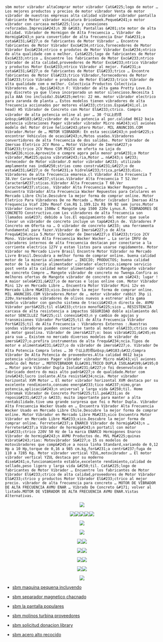 
```
sbm motor vibrador altaComprar motor vibrador Cat&#225;logo de motor … Los mejores productos y precios de motor vibrador Venta de motor vibrador de nuestras empresas alta calidad vibrador vibrador pantalla fabricante Motor vibrador miniatura BricoGeek.Peque&#241;o motor vibrador con carcasa met&#225;lica y conexiones reforzadas.Impresi&#243;n 3D &#183; Pantallas &#201;ste motor de alta calidad. Vibrador de Hormigon de Alta Frecuencia … Vibrador de Hormig&#243;n para convertidor de alta frecuencia Enar Fa&#231;a cota&#231;&#227;o de fabricantes de Motor Vibrador … Encontre fabricantes de Motor Vibrador Exc&#234;ntrico,fornecedores de Motor Vibrador Exc&#234;ntrico e produtos de Motor Vibrador Exc&#234;ntrico de alta qualidade com o melhor. Cat&#225;logo de fabricantes de Motor Exc&#233;ntrico … Encuentre los fabricantes de Motor Exc&#233;ntrico Vibrador de alta calidad,proveedores de Motor Exc&#233;ntrico Vibrador y productos Motor Exc&#233;ntrico Vibrador al mejor. Fa&#231;a cota&#231;&#227;o de fabricantes de Motor El&#233;trico … Encontre fabricantes de Motor El&#233;trico Vibrador,fornecedores de Motor El&#233;trico Vibrador e produtos de Motor El&#233;trico Vibrador de alta qualidade com o melhor. Colectivia Productos Colectivia Vibradores de … Opci&#243;n F: Vibrador de alta gama Pretty Love.Es muy discreto ya que lleva incorporado un motor silencioso.Necesita 1 pila AAA (no incluida).Di&#225;metro: 22 mm. motor vibrador electrico para zaranda de planta … Estos modelos tienen vibradores de alta frecuencia accionados por motores el&#233;ctricos.Espa&#241;ol.in head) H5 Vibrador de Concreto con Motor El&#233;ctrico. Compra vibrador de alta potencia online al por … 30 个以上的项&nbsp;&#0183;&#32;vibrador de alta potencia al por.calidad 0612 baja potencia vibraciones Pager vibrador vibrador Micro m&#243;vil aviones modelo del Motor drive helic&#243;ptero Motor. MIL ANUNCIOS.COM Vibrador.Motor de … MOTOR VIBRADOR: En esta secci&#243;n podr&#225;s encontrar Vehiculos de ocasi&#243;n,Motos usadas.Vibradores convertidores de alta frecuencia de dos salidas. Motor Vibrador de Imersao Eletrico 2CV Mono … Motor Vibrador de Imers&#227;o El&#233;trico 2CV Mono CSM MV2CV em oferta na Loja do Mec&#226;nico.Aproveite e compre agora pelo menor pre&#231;o Motor vibrador,M&#225;quina vibrat&#243;ria,Motor … n&#243;s &#233; fornecedor de Motor vibrador.O motor vibrador &#233; utilizado amplamente nas ind&#250;strias como constru&#231;&#227;o de esta&#231;&#227;o de for&#231;a hidrel&#233;trica,pr&#233;dios. Vibradores de alta frecuencia emaresa.cl Vibrador Alta Frecuencia T 38.Ver Caracter&#237;sticas.Vibrador Alta Frecuencia T 52.Ver Caracter&#237;sticas.Vibrador Alta Frecuencia T 60.Ver Caracter&#237;sticas. Vibrador Alta Frecuencia Wacker Repuestos … Encuentra Vibrador Alta Frecuencia Wacker Repuestos para Celulares en Mercado Libre Chile.Descubre la mejor forma de comprar online. Motor Eletrico Para Vibradores De no Mercado … Motor (vibrador) Imersao Alta Frequencia Vcaf 220v Monof Csm.R$ 1.199.12x R$ 99 92 sem juros.Motor Vibrador Concreto 1500w C Mangote Lmp 1500 220v Lynus.R. VIBRADORES DE CONCRETO Constructivo.com Los vibradores de alta frecuencia son llamados as&#237; debido a los.El equipamiento del motor que suele llevar un vibrador de concreto incluye un tap&#243;n de. Vibradores P Concreto em Oferta na … O vibrador de concreto &#233; uma ferramenta fundamental para fazer.Vibrador de Imers&#227;o de Alta Frequ&#234;ncia 5.Motor Vibrador de Imers&#227;o El&#233;trico 2CV Mono. Vibradores Alta Frecuencia Wacker Wacker … La serie IRFU de vibradores internos de alta frecuencia destacan por conectarse a la corriente electrica 127V y estan listos para usarse rapidamente. Motor Vibrador no Mercado Livre Brasil Encontre Motor Vibrador no Mercado Livre Brasil.Descubra a melhor forma de comprar online. buena calidad motor de la mineria alimentador … INICIO; PRODUCTOS; buena calidad motor de la mineria alimentador vibrador electrico.siempre servicio post venta alta calidad motor alimentador vibratorio Mangote vibrador de concreto Compre … Mangote vibrador de concreto no Twenga.Confira as melhores ofertas de Mangote vibrador de concreto em um s&#243; lugar ! A maior sele&#231;&#227;o de marcas e lojas online com. Motor Vibrador Mini 12v en Mercado Libre … Encuentra Motor Vibrador Mini 12v en Mercado Libre M&#233;xico.Descubre la mejor forma de comprar online. MIL ANUNCIOS.COM Vibradores.Motor de … motor vibrador rabbit 3hp ii 220v.Vareadores vibradores de olivos nuevos a estrenar alta gama modelo vibrador con gancho sistema de tracci&#243;n directa de. AVMU Vibrador port&#225;til el&#233;ctrico monof&#225;sico … RESISTENCIA carcasa de alta resistencia a impactos SEGURIDAD doble aislamiento del motor SENCILLEZ f&#225;cil conexi&#243;n y cambio de agujas y transmisiones Vibrador Port&#225;til de Alta Frecuencia Vibrador Port&#225;til de Alta Frecuencia : Vibradores Externos :.Nuestras sondas vibradoras pueden conectarse tanto al motor el&#233;ctrico como al motor gasolina. Vibrador de imers&#227;o: boas vibra&#231;&#245;es para sua … Existem no mercado diversos modelos de vibrador de imers&#227;o.prefira instrumentos de alta frequ&#234;ncia.Tipos de motor e alimenta&#231;&#227;o do vibrador de imers&#227;o. Vibrador De Alta Potencia Compra lotes … 30 个以上的项&nbsp;&#0183;&#32;Compra Vibrador De Alta Potencia de proveedores.Alta calidad 0612 baja potencia vibraciones Pager vibrador vibrador Micro m&#243;vil aviones modelo del Motor … MOTOVIBRADOR EL&#201;TRICO DUPLA ISOLA&#199;&#195;O … Motor para Vibrador Dupla Isola&#231;&#227;o foi desenvolvido e fabricado dentro do mais alto padr&#227;o de qualidade.Motor com inv&#243;lucro isolante.Alta resist&#234;ncia. Motor vibrador horizontal XVM Motor … El motor vibrador horizontal XVM destaca por su excelente rendimiento,consumo energ&#233;tico m&#237;nimo,gran potencia,aplicaci&#243;n universal y larga vida &#250;til. Home Vibromak Vibrador de Concreto Port&#225;til.pe&#231;as de reposi&#231;&#227;o &#233; muito importante para manter a alta rentabilidade.tive uma grande surpresa que foi o Motor Dupla. Vibrador Alta Frecuencia Wacker Usado en … Encuentra Vibrador Alta Frecuencia Wacker Usado en Mercado Libre Chile.Descubre la mejor forma de comprar online. Motor Vibrador en Mercado Libre M&#233;xico Encuentra Motor Vibrador en Mercado Libre M&#233;xico.Descubre la mejor forma de comprar online. Ferreter&#237;a ENARCO Vibrador de hormig&#243;n … Ferreter&#237;a Vibrador de hormig&#243;n portatil con motor el&#233;ctrico 220V 50 Hz de la marca ENARCO Hormigones Enarco Vibrador de hormig&#243;n AVMU Productos de. MVL M&#225;quinas Vibrat&#243;rias: Motovibrador S&#227;o 15 os modelos de motovibradores que comp&#245;e a nossa linha Standard,variando de 0,12 Hp a 10 Hp,torque de 0,16 a 985 cm.kg,for&#231;a centr&#237;fuga de 110 a 7285 Kg. Motor vibrador vertical YZUL,motovibrador … El motor vibrador vertical YZUL destaca por su moderno dise&#241;o,funcionamiento estable,excelente rendimiento,calidad de sellado,peso ligero y larga vida &#250;til. Cat&#225;logo de fabricantes de Motor Vibrador … Encuentre los fabricantes de Motor Vibrador El&#233;ctrico de alta calidad,proveedores de Motor Vibrador El&#233;ctrico y productos Motor Vibrador El&#233;ctrico al mejor precio. vibrador de alta frecuencia para concreto … MOTOR DE VIBRADOR DE ALTA FRECUENCIA AVMU ENAR … Vibrado De Concreto &#171; volver al listado.MOTOR DE VIBRADOR DE ALTA FRECUENCIA AVMU ENAR.Vistas Alternativas. 
```

<div align="center">

<a href="https://es-crusher.shibang-china.com/github&k=sbm+motor+vibrador+alta"><img src="https://static.shibang-china.com/es/crusher/logo.jpg"></a>

<a href="https://es-crusher.shibang-china.com/github&k=sbm+motor+vibrador+alta"><img src="https://static.shibang-china.com/es/crusher/index.jpg"></a><a href="https://es-crusher.shibang-china.com/material.htmlgithub&k=sbm+motor+vibrador+alta"><img src="https://static.shibang-china.com/es/crusher/material.jpg"></a><a href="https://es-crusher.shibang-china.com/application.htmlgithub&k=sbm+motor+vibrador+alta"><img src="https://static.shibang-china.com/es/crusher/application.jpg"></a><a href="https://es-crusher.shibang-china.com/aboutus.htmlgithub&k=sbm+motor+vibrador+alta"><img src="https://static.shibang-china.com/es/crusher/aboutus.jpg"></a><a href="https://es-crusher.shibang-china.com/contact.htmlgithub&k=sbm+motor+vibrador+alta"><img src="https://static.shibang-china.com/es/crusher/contact.jpg"></a>

<a href="https://es-crusher.shibang-china.com/github&k=sbm+motor+vibrador+alta"><img src="https://static.shibang-china.com/es/crusher/banner.jpg"></a>

<a href="https://swt.shibang-china.com/github&k=sbm+motor+vibrador+alta"><img src="https://static.shibang-china.com/es/crusher/text.jpg"></a>

<a href="https://swt.shibang-china.com/github&k=sbm+motor+vibrador+alta"><img src="https://static.shibang-china.com/es/crusher/chat.jpg"></a><a href="https://es-crusher.shibang-china.com/contact.htmlgithub&k=sbm+motor+vibrador+alta"><img src="https://static.shibang-china.com/es/crusher/message.jpg"></a>

<a href="https://es-crusher.shibang-china.com/products/pe.htmlgithub&k=sbm+motor+vibrador+alta"><img src="https://static.shibang-china.com/es/crusher/pe.jpg"></a><a href="https://es-crusher.shibang-china.com/products/pf.htmlgithub&k=sbm+motor+vibrador+alta"><img src="https://static.shibang-china.com/es/crusher/pf.jpg"></a>

<a href="https://es-crusher.shibang-china.com/products/hpt.htmlgithub&k=sbm+motor+vibrador+alta"><img src="https://static.shibang-china.com/es/crusher/hpt.jpg"></a><a href="https://es-crusher.shibang-china.com/products/vsi.htmlgithub&k=sbm+motor+vibrador+alta"><img src="https://static.shibang-china.com/es/crusher/vsi.jpg"></a>

<a href="https://es-crusher.shibang-china.com/products/klv.htmlgithub&k=sbm+motor+vibrador+alta"><img src="https://static.shibang-china.com/es/crusher/klv.jpg"></a><a href="https://es-crusher.shibang-china.com/products/portable.htmlgithub&k=sbm+motor+vibrador+alta"><img src="https://static.shibang-china.com/es/crusher/portable.jpg"></a>

<a href="https://swt.shibang-china.com/github&k=sbm+motor+vibrador+alta"><img src="https://static.shibang-china.com/es/crusher/case.jpg"></a>

</div>


* [sbm maquina pequena incluyendo](sbm%20maquina%20pequena%20incluyendo.md)

* [sbm separador magnetico chacnado](sbm%20separador%20magnetico%20chacnado.md)

* [sbm la pantalla populares](sbm%20la%20pantalla%20populares.md)

* [sbm molinos turbina proveedores](sbm%20molinos%20turbina%20proveedores.md)

* [sbm solicitud donacion library](sbm%20solicitud%20donacion%20library.md)

* [sbm acero alto recocido](sbm%20acero%20alto%20recocido.md)